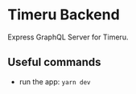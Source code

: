 # Timeru Backend

Express GraphQL Server for Timeru.

## Useful commands

- run the app: `yarn dev`
